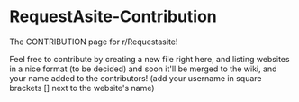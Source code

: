 # RequestAsite-Contribution
The CONTRIBUTION page for r/Requestasite!


Feel free to contribute by creating a new file right here, and listing websites in a nice format (to be decided) and soon it'll be merged to the wiki, and your name added to the contributors! (add your username in square brackets [] next to the website's name)

